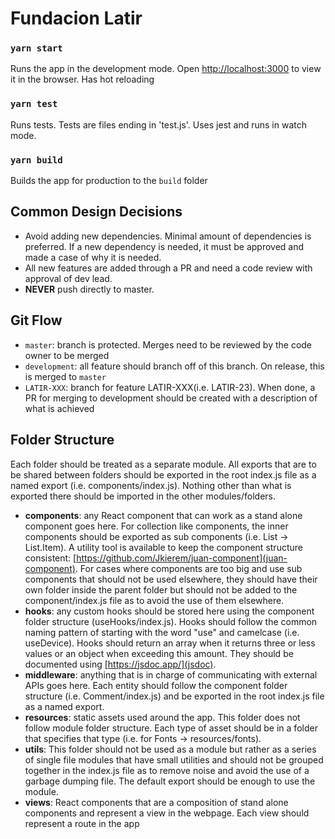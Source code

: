 # Fundacion Latir

### `yarn start`

Runs the app in the development mode.
Open [http://localhost:3000](http://localhost:3000) to view it in the browser. Has hot reloading

### `yarn test`

Runs tests. Tests are files ending in 'test.js'. Uses jest and runs in watch mode.

### `yarn build`

Builds the app for production to the `build` folder

## Common Design Decisions

- Avoid adding new dependencies. Minimal amount of dependencies is preferred. If a new dependency is needed, it must be approved and made a case of why it is needed.
- All new features are added through a PR and need a code review with approval of dev lead.
- **NEVER** push directly to master.

## Git Flow

- `master`: branch is protected. Merges need to be reviewed by the code owner to be merged
- `development`: all feature should branch off of this branch. On release, this is merged to `master`
- `LATIR-XXX`: branch for feature LATIR-XXX(i.e. LATIR-23). When done, a PR for merging to development should be created with a description of what is achieved

## Folder Structure

Each folder should be treated as a separate module. All exports that are to be shared between folders should be exported in the root index.js file as a named export (i.e. components/index.js). Nothing other than what is exported there should be imported in the other modules/folders.

- **components**: any React component that can work as a stand alone component goes here. For collection like components, the inner components should be exported as sub components (i.e. List -> List.Item). A utility tool is available to keep the component structure consistent: [https://github.com/Jkierem/juan-component](juan-component). For cases where components are too big and use sub components that should not be used elsewhere, they should have their own folder inside the parent folder but should not be added to the component/index.js file as to avoid the use of them elsewhere.
- **hooks**: any custom hooks should be stored here using the component folder structure (useHooks/index.js). Hooks should follow the common naming pattern of starting with the word "use" and camelcase (i.e. useDevice). Hooks should return an array when it returns three or less values or an object when exceeding this amount. They should be documented using [https://jsdoc.app/](jsdoc).
- **middleware**: anything that is in charge of communicating with external APIs goes here. Each entity should follow the component folder structure (i.e. Comment/index.js) and be exported in the root index.js file as a named export. 
- **resources**: static assets used around the app. This folder does not follow module folder structure. Each type of asset should be in a folder that specifies that type (i.e. for Fonts -> resources/fonts).
- **utils**: This folder should not be used as a module but rather as a series of single file modules that have small utilities and should not be grouped together in the index.js file as to remove noise and avoid the use of a garbage dumping file. The default export should be enough to use the module.
- **views**: React components that are a composition of stand alone components and represent a view in the webpage. Each view should represent a route in the app